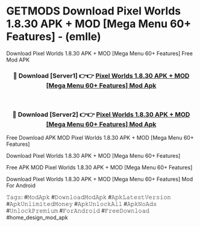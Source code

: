 # GETMODS Download Pixel Worlds 1.8.30 APK + MOD [Mega Menu 60+ Features] - (emlle)
Download Pixel Worlds 1.8.30 APK + MOD [Mega Menu 60+ Features] Free Mod APK

<div align="center">
<h3>🔴 Download [Server1] 👉👉 <a href="https://apk-comot.site?title=Pixel_Worlds_1.8.30_APK_+_MOD_[Mega_Menu_60+_Features]">Pixel Worlds 1.8.30 APK + MOD [Mega Menu 60+ Features] Mod Apk</a></h3><br>

<h3>🔴 Download [Server2] 👉👉 <a href="https://apk-comot.site?title=Pixel_Worlds_1.8.30_APK_+_MOD_[Mega_Menu_60+_Features]">Pixel Worlds 1.8.30 APK + MOD [Mega Menu 60+ Features] Mod Apk</a></h3>
</div>


Free Download APK MOD Pixel Worlds 1.8.30 APK + MOD [Mega Menu 60+ Features]

Download Pixel Worlds 1.8.30 APK + MOD [Mega Menu 60+ Features] 

Free APK MOD Pixel Worlds 1.8.30 APK + MOD [Mega Menu 60+ Features] 

Download Pixel Worlds 1.8.30 APK + MOD [Mega Menu 60+ Features] Mod For Android

𝚃𝚊𝚐𝚜: #𝙼𝚘𝚍𝙰𝚙𝚔 #𝙳𝚘𝚠𝚗𝚕𝚘𝚊𝚍𝙼𝚘𝚍𝙰𝚙𝚔 #𝙰𝚙𝚔𝙻𝚊𝚝𝚎𝚜𝚝𝚅𝚎𝚛𝚜𝚒𝚘𝚗 #𝙰𝚙𝚔𝚄𝚗𝚕𝚒𝚖𝚒𝚝𝚎𝚍𝙼𝚘𝚗𝚎𝚢 #𝙰𝚙𝚔𝚄𝚗𝚕𝚘𝚌𝚔𝙰𝚕𝚕 #𝙰𝚙𝚔𝙽𝚘𝙰𝚍𝚜 #𝚄𝚗𝚕𝚘𝚌𝚔𝙿𝚛𝚎𝚖𝚒𝚞𝚖 #𝙵𝚘𝚛𝙰𝚗𝚍𝚛𝚘𝚒𝚍 #𝙵𝚛𝚎𝚎𝙳𝚘𝚠𝚗𝚕𝚘𝚊𝚍 #home_design_mod_apk